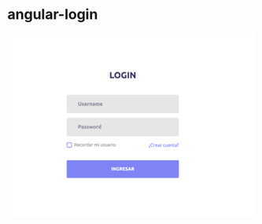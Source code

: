 # angular-login

![](https://github.com/Klerith/angular-login-demoapp/blob/master/src/assets/images/demo.png?raw=true)

